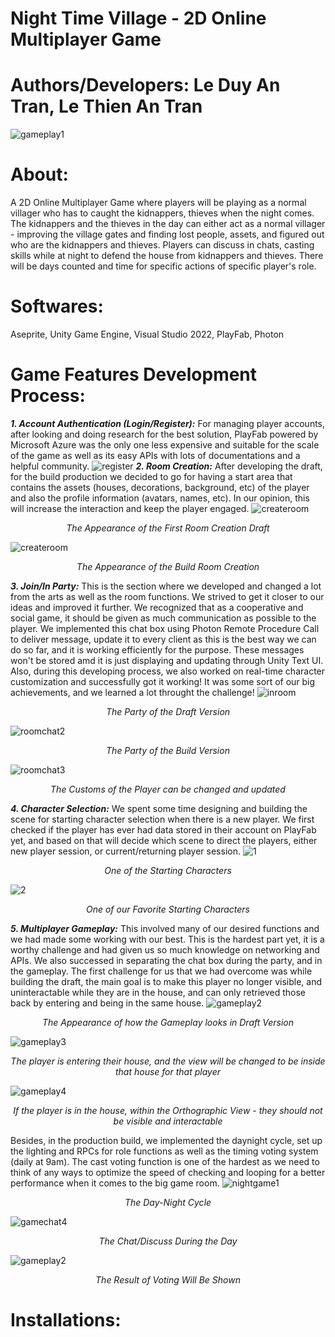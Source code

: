 # Night Time Village - 2D Online Multiplayer Game
# Authors/Developers: Le Duy An Tran, Le Thien An Tran
![gameplay1](https://user-images.githubusercontent.com/114903308/203625170-577e3f4e-4a6e-469f-a2a4-ed314e5535b7.png)
# About:
A 2D Online Multiplayer Game where players will be playing as a normal villager who has to caught the kidnappers, thieves when the night comes. The kidnappers and the thieves in the day can either act as a normal villager - improving the village gates and finding lost people, assets, and figured out who are the kidnappers and thieves. Players can discuss in chats, casting skills while at night to defend the house from kidnappers and thieves. There will be days counted and time for specific actions of specific player's role.
# Softwares:
Aseprite, Unity Game Engine, Visual Studio 2022, PlayFab, Photon
# Game Features Development Process:
***1. Account Authentication (Login/Register):*** For managing player accounts, after looking and doing research for the best solution, PlayFab powered by Microsoft Azure was the only one less expensive and suitable for the scale of the game as well as its easy APIs with lots of documentations and a helpful community.
![register](https://user-images.githubusercontent.com/114903308/203625218-687705d5-7a47-4903-8ebf-5f78f656b36e.png)
***2. Room Creation:*** After developing the draft, for the build production we decided to go for having a start area that contains the assets (houses, decorations, background, etc) of the player and also the profile information (avatars, names, etc). In our opinion, this will increase the interaction and keep the player engaged.
![createroom](https://user-images.githubusercontent.com/114903308/203519581-09353ad8-9a5c-46f7-862a-2fc8096f48cc.png)
<p align="center"><em>The Appearance of the First Room Creation Draft</em></p>

![createroom](https://user-images.githubusercontent.com/114903308/203625151-77ef5f6f-ca98-47a0-8e0a-797510eff191.png)
<p align="center"><em>The Appearance of the Build Room Creation</em></p>

***3. Join/In Party:*** This is the section where we developed and changed a lot from the arts as well as the room functions. We strived to get it closer to our ideas and improved it further. We recognized that as a cooperative and social game, it should be given as much communication as possible to the player. We implemented this chat box using Photon Remote Procedure Call to deliver message, update it to every client as this is the best way we can do so far, and it is working efficiently for the purpose. These messages won't be stored amd it is just displaying and updating through Unity Text UI. Also, during this developing process, we also worked on real-time character customization and successfully got it working! It was some sort of our big achievements, and we learned a lot throught the challenge!
![inroom](https://user-images.githubusercontent.com/114903308/203519604-c9b54305-d65e-490a-a1d4-c6fde9a77398.png)
<p align="center"><em>The Party of the Draft Version</em></p>

![roomchat2](https://user-images.githubusercontent.com/114903308/203625238-d0539d88-739a-4d51-a7e0-6f363ba94a94.png)
<p align="center"><em>The Party of the Build Version</em></p>

![roomchat3](https://user-images.githubusercontent.com/114903308/203625262-48980ddb-615c-4129-b3f7-b169a7cef72a.png)
<p align="center"><em>The Customs of the Player can be changed and updated</em></p>

***4. Character Selection:*** We spent some time designing and building the scene for starting character selection when there is a new player. We first checked if the player has ever had data stored in their account on PlayFab yet, and based on that will decide which scene to direct the players, either new player session, or current/returning player session.
![1](https://user-images.githubusercontent.com/114903308/203625103-0f74af05-d5e8-4bf6-9b2e-5d90aaf7fb98.png)
<p align="center"><em>One of the Starting Characters</em></p>

![2](https://user-images.githubusercontent.com/114903308/203625111-5ea8c809-395d-4689-8c58-7e6ae5d2fb6d.png)
<p align="center"><em>One of our Favorite Starting Characters</em></p>

***5. Multiplayer Gameplay:*** This involved many of our desired functions and we had made some working with our best. This is the hardest part yet, it is a worthy challenge and had given us so much knowledge on networking and APIs. We also successed in separating the chat box during the party, and in the gameplay. The first challenge for us that we had overcome was while building the draft, the main goal is to make this player no longer visible, and uninteractable while they are in the house, and can only retrieved those back by entering and being in the same house.
![gameplay2](https://user-images.githubusercontent.com/114903308/203519630-3a60bcd6-9c24-42b3-b39d-01b32bd58bdc.png)
<p align="center"><em>The Appearance of how the Gameplay looks in Draft Version</em></p>

![gameplay3](https://user-images.githubusercontent.com/114903308/203519635-11c31e94-cbf4-4efd-9672-fca3f94465e9.png)
<p align="center"><em>The player is entering their house, and the view will be changed to be inside that house for that player</em></p>

![gameplay4](https://user-images.githubusercontent.com/114903308/203519638-2b764373-2d79-4d80-9ab6-7e2d71c539c1.png)
<p align="center"><em>If the player is in the house, within the Orthographic View - they should not be visible and interactable</em></p>

Besides, in the production build, we implemented the daynight cycle, set up the lighting and RPCs for role functions as well as the timing voting system (daily at 9am). The cast voting function is one of the hardest as we need to think of any ways to optimize the speed of checking and looping for a better performance when it comes to the big game room.
![nightgame1](https://user-images.githubusercontent.com/114903308/203625189-086286d1-654b-466e-b110-b309237e3cff.png)
<p align="center"><em>The Day-Night Cycle</em></p>

![gamechat4](https://user-images.githubusercontent.com/114903308/203625161-21411efe-4424-45da-ad05-4bbce49e79b4.png)
<p align="center"><em>The Chat/Discuss During the Day</em></p>

![gameplay2](https://user-images.githubusercontent.com/114903308/203625172-d71aa05b-fef0-4691-84e7-6eaf0ac71c1b.png)
<p align="center"><em>The Result of Voting Will Be Shown</em></p>

# Installations:









